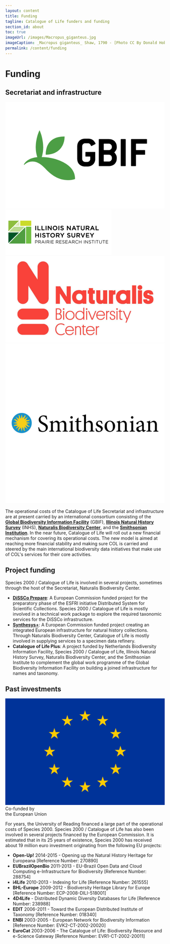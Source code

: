 ```yaml
---
layout: content
title: Funding
tagline: Catalogue of Life funders and funding
section_id: about
toc: true
imageUrl: /images/Macropus_giganteus.jpg
imageCaption: _Macropus giganteus_ Shaw, 1790 - [Photo CC By Donald Hobern](https://www.flickr.com/photos/dhobern/4033452983)
permalink: /content/funding
---
```

# Funding

## Secretariat and infrastructure

<div class="partners">
    <a href="https://gbif.org/" target="_null"><img src="/images/partners/GBIF-2015-full.png"></a>
    <a href="https://inhs.illinois.edu/" target="_null"><img src="/images/partners/INHS.gif"></a>
    <a href="https://naturalis.nl/" target="_null"><img src="/images/partners/Naturalis.jpg"></a>
    <a href="https://si.edu/" target="_null"><img src="/images/partners/Smithsonian.svg"></a>
</div>

The operational costs of the Catalogue of Life Secretariat and infrastructure are at present carried by an international consortium consisting of the **[Global Biodiversity Information Facility](https://gbif.org/)** (GBIF), **[Illinois Natural History Survey](https://inhs.illinois.edu/)** (INHS), **[Naturalis Biodiversity Center](https://naturalis.nl/)**, and the **[Smithsonian Institution](https://si.edu/)**. In the near future, Catalogue of Life will roll out a new financial mechanism for covering its operational costs. The new model is aimed at reaching more financial stability and making sure COL is carried and steered by the main international biodiversity data initiatives that make use of COL's services for their core activities.   

## Project funding
Species 2000 / Catalogue of Life is involved in several projects, sometimes through the host of the Secretariat, Naturalis Biodiversity Center.

* **[DiSSCo Prepare](https://www.dissco.eu/prepare/)**: A European Commission funded project for the preparatory phase of the ESFRI initiative Distributed System for Scientific Collections. Species 2000 / Catalogue of Life is mostly involved in a technical work package to explore the required taxonomic services for the DiSSCo infrastructure.
* **[Synthesys+](https://www.synthesys.info/)**: A European Commission funded project creating an integrated European infrastructure for natural history collections. Through Naturalis Biodiversity Center, Catalogue of Life is mostly involved in supplying services to a specimen data refinery. 
* **Catalogue of Life Plus**: A project funded by Netherlands Biodiversity Information Facility, Species 2000 / Catalogue of Life, Illinois Natural History Survey, Naturalis Biodiversity Center, and the Smithsonian Institute to complement the global work programme of the Global Biodiversity Information Facility on building a joined infrastructure for names and taxonomy.

## Past investments
<div class="eu-logo"><a href="https://https://europa.eu/european-union/index_en/" target="_null"><img src="/images/partners/EU.svg"></a><div class="caption">Co-funded by<br/>the European Union</div></div>

For years, the University of Reading financed a large part of the operational costs of Species 2000. Species 2000 / Catalogue of Life has also been involved in several projects financed by the European Commission. It is estimated that in its 25 years of existence, Species 2000 has received about 19 million euro investment originating from the following EU projects:

* **Open-Up!** 2014-2015 - Opening up the Natural History Heritage for Europeana [Reference Number: 270890]
* **EUBrazilOpenBio** 2011-2013 - EU-Brazil Open Data and Cloud Computing e-Infrastructure for Biodiversity [Reference Number: 288754]
* **i4Life** 2010-2013 - Indexing for Life [Reference Number: 261555]
* **BHL-Europe** 2009-2012 - Biodiversity Heritage Library for Europe [Reference Number: ECP-2008-DILI-518001]
* **4D4Life** - Distributed Dynamic Diversity Databases for Life [Reference Number: 238988]
* **EDIT** 2006-2011 - Toward the European Distributed Institute of Taxonomy [Reference Number: 018340]
* **ENBI** 2003-2005 - European Network for Biodiversity Information [Reference Number: EVK2-CT-2002-20020]
* **EuroCat** 2003-2006 - The Catalogue of Life: Biodiversity Resource and e-Science Gateway [Reference Number: EVR1-CT-2002-20011]
